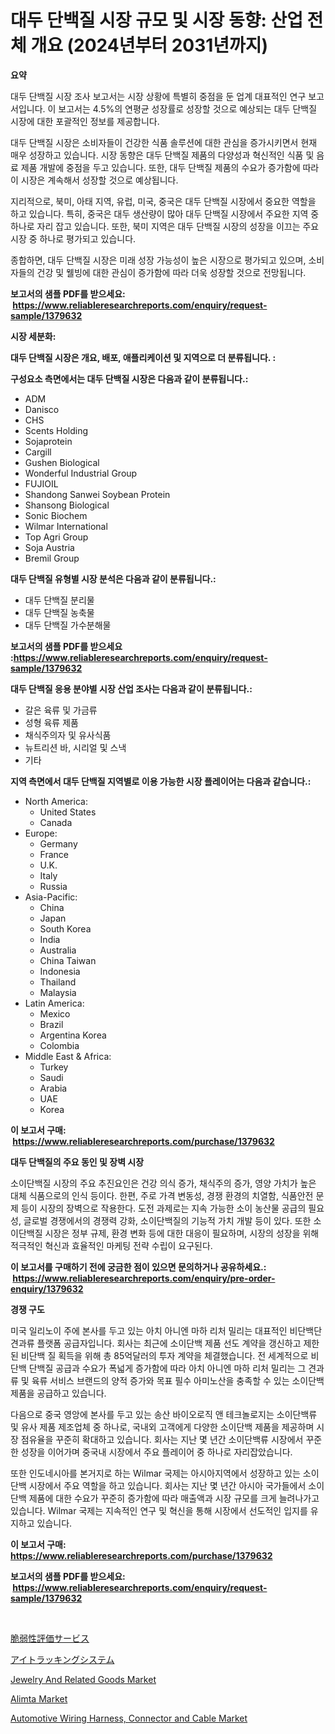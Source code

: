 <p><h1>대두 단백질 시장 규모 및 시장 동향: 산업 전체 개요 (2024년부터 2031년까지)</h1></p><p><strong>요약</strong></p>
<p><p>대두 단백질 시장 조사 보고서는 시장 상황에 특별히 중점을 둔 업계 대표적인 연구 보고서입니다. 이 보고서는 4.5%의 연평균 성장률로 성장할 것으로 예상되는 대두 단백질 시장에 대한 포괄적인 정보를 제공합니다.</p><p>대두 단백질 시장은 소비자들이 건강한 식품 솔루션에 대한 관심을 증가시키면서 현재 매우 성장하고 있습니다. 시장 동향은 대두 단백질 제품의 다양성과 혁신적인 식품 및 음료 제품 개발에 중점을 두고 있습니다. 또한, 대두 단백질 제품의 수요가 증가함에 따라 이 시장은 계속해서 성장할 것으로 예상됩니다.</p><p>지리적으로, 북미, 아태 지역, 유럽, 미국, 중국은 대두 단백질 시장에서 중요한 역할을 하고 있습니다. 특히, 중국은 대두 생산량이 많아 대두 단백질 시장에서 주요한 지역 중 하나로 자리 잡고 있습니다. 또한, 북미 지역은 대두 단백질 시장의 성장을 이끄는 주요 시장 중 하나로 평가되고 있습니다.</p><p>종합하면, 대두 단백질 시장은 미래 성장 가능성이 높은 시장으로 평가되고 있으며, 소비자들의 건강 및 웰빙에 대한 관심이 증가함에 따라 더욱 성장할 것으로 전망됩니다.</p></p>
<p><strong>보고서의 샘플 PDF를 받으세요: &nbsp;<a href="https://www.reliableresearchreports.com/enquiry/request-sample/1379632">https://www.reliableresearchreports.com/enquiry/request-sample/1379632</a></strong></p>
<p><strong>시장 세분화:</strong></p>
<p><strong> 대두 단백질 시장은 개요, 배포, 애플리케이션 및 지역으로 더 분류됩니다. :</strong></p>
<p><strong>구성요소 측면에서는 대두 단백질 시장은 다음과 같이 분류됩니다.:</strong></p>
<p><ul><li>ADM</li><li>Danisco</li><li>CHS</li><li>Scents Holding</li><li>Sojaprotein</li><li>Cargill</li><li>Gushen Biological</li><li>Wonderful Industrial Group</li><li>FUJIOIL</li><li>Shandong Sanwei Soybean Protein</li><li>Shansong Biological</li><li>Sonic Biochem</li><li>Wilmar International</li><li>Top Agri Group</li><li>Soja Austria</li><li>Bremil Group</li></ul></p>
<p><strong> 대두 단백질 유형별 시장 분석은 다음과 같이 분류됩니다.:</strong></p>
<p><ul><li>대두 단백질 분리물</li><li>대두 단백질 농축물</li><li>대두 단백질 가수분해물</li></ul></p>
<p><strong>보고서의 샘플 PDF를 받으세요 :<a href="https://www.reliableresearchreports.com/enquiry/request-sample/1379632">https://www.reliableresearchreports.com/enquiry/request-sample/1379632</a></strong></p>
<p><strong> 대두 단백질 응용 분야별 시장 산업 조사는 다음과 같이 분류됩니다.:</strong></p>
<p><ul><li>갈은 육류 및 가금류</li><li>성형 육류 제품</li><li>채식주의자 및 유사식품</li><li>뉴트리션 바, 시리얼 및 스낵</li><li>기타</li></ul></p>
<p><strong>지역 측면에서 대두 단백질 지역별로 이용 가능한 시장 플레이어는 다음과 같습니다.:</strong></p>
<p><ul>
    <li>
        North America:
        <ul>
            <li>United States</li>
            <li>Canada</li>
        </ul>
    </li>
    <li>
        Europe:
        <ul>
            <li>Germany</li>
            <li>France</li>
            <li>U.K.</li>
            <li>Italy</li>
            <li>Russia</li>
        </ul>
    </li>
    <li>
        Asia-Pacific:
        <ul>
            <li>China</li>
            <li>Japan</li>
            <li>South Korea</li>
            <li>India</li>
            <li>Australia</li>
            <li>China Taiwan</li>
            <li>Indonesia</li>
            <li>Thailand</li>
            <li>Malaysia</li>
        </ul>
    </li>
    <li>
        Latin America:
        <ul>
            <li>Mexico</li>
            <li>Brazil</li>
            <li>Argentina Korea</li>
            <li>Colombia</li>
        </ul>
    </li>
    <li>
        Middle East & Africa:
        <ul>
            <li>Turkey</li>
            <li>Saudi</li>
            <li>Arabia</li>
            <li>UAE</li>
            <li>Korea</li>
        </ul>
    </li>
    </ul></p>
<p><strong>이 보고서 구매: &nbsp;<a href="https://www.reliableresearchreports.com/purchase/1379632">https://www.reliableresearchreports.com/purchase/1379632</a></strong></p>
<p><strong>대두 단백질의 주요 동인 및 장벽 시장</strong></p>
<p><p>소이단백질 시장의 주요 추진요인은 건강 의식 증가, 채식주의 증가, 영양 가치가 높은 대체 식품으로의 인식 등이다. 한편, 주로 가격 변동성, 경쟁 환경의 치열함, 식품안전 문제 등이 시장의 장벽으로 작용한다. 도전 과제로는 지속 가능한 소이 농산물 공급의 필요성, 글로벌 경쟁에서의 경쟁력 강화, 소이단백질의 기능적 가치 개발 등이 있다. 또한 소이단백질 시장은 정부 규제, 환경 변화 등에 대한 대응이 필요하며, 시장의 성장을 위해 적극적인 혁신과 효율적인 마케팅 전략 수립이 요구된다.</p></p>
<p><strong>이 보고서를 구매하기 전에 궁금한 점이 있으면 문의하거나 공유하세요.: &nbsp;<a href="https://www.reliableresearchreports.com/enquiry/pre-order-enquiry/1379632">https://www.reliableresearchreports.com/enquiry/pre-order-enquiry/1379632</a></strong></p>
<p><strong>경쟁 구도</strong></p>
<p><p>미국 일리노이 주에 본사를 두고 있는 아치 아니엔 마하 리처 밀리는 대표적인 비단백단 견과류 플랫폼 공급자입니다. 회사는 최근에 소이단백 제품 선도 계약을 갱신하고 제한된 비단백 질 획득을 위해 총 85억달러의 투자 계약을 체결했습니다. 전 세계적으로 비단백 단백질 공급과 수요가 폭넓게 증가함에 따라 아치 아니엔 마하 리처 밀리는 그 견과류 및 육류 서비스 브랜드의 양적 증가와 목표 필수 아미노산을 충족할 수 있는 소이단백 제품을 공급하고 있습니다. </p><p>다음으로 중국 영앙에 본사를 두고 있는 송산 바이오로직 앤 테크놀로지는 소이단백류 및 유사 제품 제조업체 중 하나로, 국내외 고객에게 다양한 소이단백 제품을 제공하며 시장 점유율을 꾸준히 확대하고 있습니다. 회사는 지난 몇 년간 소이단백류 시장에서 꾸준한 성장을 이어가며 중국내 시장에서 주요 플레이어 중 하나로 자리잡았습니다.</p><p>또한 인도네시아를 본거지로 하는 Wilmar 국제는 아시아지역에서 성장하고 있는 소이단백 시장에서 주요 역할을 하고 있습니다. 회사는 지난 몇 년간 아시아 국가들에서 소이단백 제품에 대한 수요가 꾸준히 증가함에 따라 매출액과 시장 규모를 크게 늘려나가고 있습니다. Wilmar 국제는 지속적인 연구 및 혁신을 통해 시장에서 선도적인 입지를 유지하고 있습니다.</p></p>
<p><strong>이 보고서 구매: &nbsp; <a href="https://www.reliableresearchreports.com/purchase/1379632">https://www.reliableresearchreports.com/purchase/1379632</a></strong></p>
<p><strong>보고서의 샘플 PDF를 받으세요: &nbsp;<a href="https://www.reliableresearchreports.com/enquiry/request-sample/1379632">https://www.reliableresearchreports.com/enquiry/request-sample/1379632</a></strong><strong></strong></p>
<p>&nbsp;</p>
<p><p><a href="https://medium.com/@mikedeckw2023/%E8%84%86%E5%BC%B1%E6%80%A7%E3%82%A2%E3%82%BB%E3%82%B9%E3%83%A1%E3%83%B3%E3%83%88%E3%82%B5%E3%83%BC%E3%83%93%E3%82%B9%E5%B8%82%E5%A0%B4%E3%81%AE%E8%A6%8F%E6%A8%A1%E3%81%A8%E5%B8%82%E5%A0%B4%E5%8B%95%E5%90%91-%E5%AE%8C%E5%85%A8%E3%81%AA%E7%94%A3%E6%A5%AD%E6%A6%82%E8%A6%81-2024%E5%B9%B4%E3%81%8B%E3%82%892031%E5%B9%B4%E3%81%BE%E3%81%A7-27b762e9aaa6">脆弱性評価サービス</a></p><p><a href="https://github.com/oafhukehf4709715/Market-Research-Report-List-1/blob/main/1736525186761.md">アイトラッキングシステム</a></p><p><a href="https://view.publitas.com/reportprime-1/jewelry-and-related-goods-market-size-reflecting-a-forecast-till-2031-market-by-type-by-application-and-by-geography/">Jewelry And Related Goods Market</a></p><p><a href="https://issuu.com/reportprime-2/docs/alimta-market-size-2030.pptx">Alimta Market</a></p><p><a href="https://meowing-lemming-dd3.notion.site/Automotive-Wiring-Harness-Connector-and-Cable-Market-Growth-Market-Trends-COVID-19-Impact-and-Fo-33d53d0b037f4894b67b99a74d9c8ce4">Automotive Wiring Harness, Connector and Cable Market</a></p></p>